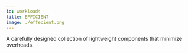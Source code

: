 ```yaml
---
id: workload4
title: EFFICIENT
image: ./effecient.png
---
```

A carefully designed collection of lightweight components that minimize overheads.